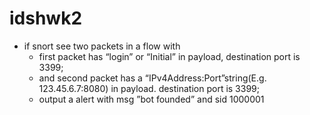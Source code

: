 # idshwk2
- if snort see two packets in a flow with
  - first packet has “login” or “Initial” in payload, destination port is 3399;
  - and second packet has a “IPv4Address:Port”string(E.g. 123.45.6.7:8080) in payload. destination port is 3399;
  - output a alert with msg ”bot founded” and sid 1000001